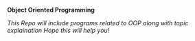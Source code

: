 **Object Oriented Programming**

_This Repo will include programs related to OOP along with topic explaination_
_Hope this will help you!_
